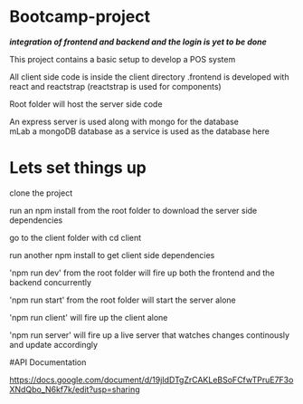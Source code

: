 # Bootcamp-project

***integration of frontend and backend and the login is yet to be done***

This project contains a basic setup to develop a POS system 

All client side code is inside the client directory .frontend is developed with react and reactstrap (reactstrap is used for components)

Root folder will host the server side code   

An express server is used along with mongo for the database   
mLab a mongoDB database as a service is used as the database here 


# Lets set things up 

clone the project  

run an npm install from the root folder to download the server side dependencies  

go to the client folder with cd client   

run another npm install to get client side dependencies   

'npm run dev'  from the root folder will fire up both the frontend and the backend concurrently  

 'npm run start'  from the root folder will start the server alone  
 
'npm run client'  will fire up the client alone   

'npm run server'  will fire up a live server that watches changes continously and update accordingly   


#API Documentation

https://docs.google.com/document/d/19jIdDTgZrCAKLeBSoFCfwTPruE7F3oXNdQbo_N6kf7k/edit?usp=sharing
